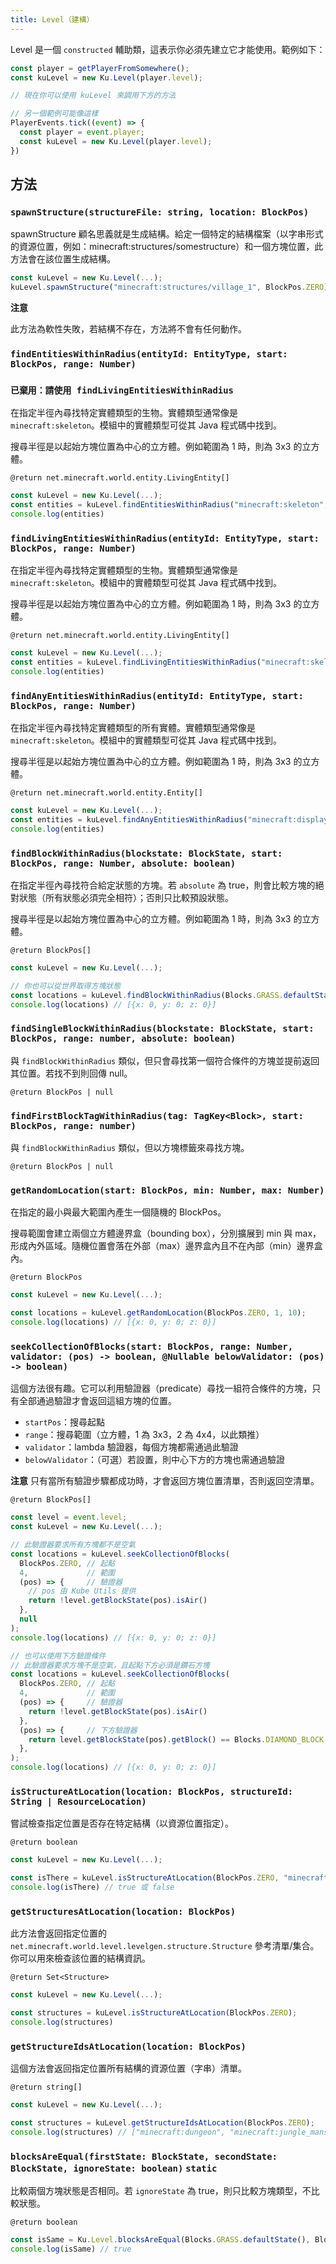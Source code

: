 ```yaml
---
title: Level（建構）
---
```


Level 是一個 `constructed` 輔助類，這表示你必須先建立它才能使用。範例如下：

```javascript
const player = getPlayerFromSomewhere();
const kuLevel = new Ku.Level(player.level);

// 現在你可以使用 kuLevel 來調用下方的方法

// 另一個範例可能像這樣
PlayerEvents.tick((event) => {
  const player = event.player;
  const kuLevel = new Ku.Level(player.level);
})
```

## 方法

### `spawnStructure(structureFile: string, location: BlockPos)`

spawnStructure 顧名思義就是生成結構。給定一個特定的結構檔案（以字串形式的資源位置，例如：minecraft:structures/somestructure）和一個方塊位置，此方法會在該位置生成結構。

```javascript
const kuLevel = new Ku.Level(...);
kuLevel.spawnStructure("minecraft:structures/village_1", BlockPos.ZERO);
```

**注意**

此方法為軟性失敗，若結構不存在，方法將不會有任何動作。

### `findEntitiesWithinRadius(entityId: EntityType, start: BlockPos, range: Number)`
### `已棄用：請使用 findLivingEntitiesWithinRadius`

在指定半徑內尋找特定實體類型的生物。實體類型通常像是 `minecraft:skeleton`。模組中的實體類型可從其 Java 程式碼中找到。

搜尋半徑是以起始方塊位置為中心的立方體。例如範圍為 1 時，則為 3x3 的立方體。

`@return net.minecraft.world.entity.LivingEntity[]`

```javascript
const kuLevel = new Ku.Level(...);
const entities = kuLevel.findEntitiesWithinRadius("minecraft:skeleton", BlockPos.ZERO, 4);
console.log(entities)
```

### `findLivingEntitiesWithinRadius(entityId: EntityType, start: BlockPos, range: Number)`

在指定半徑內尋找特定實體類型的生物。實體類型通常像是 `minecraft:skeleton`。模組中的實體類型可從其 Java 程式碼中找到。

搜尋半徑是以起始方塊位置為中心的立方體。例如範圍為 1 時，則為 3x3 的立方體。

`@return net.minecraft.world.entity.LivingEntity[]`

```javascript
const kuLevel = new Ku.Level(...);
const entities = kuLevel.findLivingEntitiesWithinRadius("minecraft:skeleton", BlockPos.ZERO, 4);
console.log(entities)
```

### `findAnyEntitiesWithinRadius(entityId: EntityType, start: BlockPos, range: Number)`

在指定半徑內尋找特定實體類型的所有實體。實體類型通常像是 `minecraft:skeleton`。模組中的實體類型可從其 Java 程式碼中找到。

搜尋半徑是以起始方塊位置為中心的立方體。例如範圍為 1 時，則為 3x3 的立方體。

`@return net.minecraft.world.entity.Entity[]`

```javascript
const kuLevel = new Ku.Level(...);
const entities = kuLevel.findAnyEntitiesWithinRadius("minecraft:display", BlockPos.ZERO, 4);
console.log(entities)
```

### `findBlockWithinRadius(blockstate: BlockState, start: BlockPos, range: Number, absolute: boolean)`

在指定半徑內尋找符合給定狀態的方塊。若 `absolute` 為 true，則會比較方塊的絕對狀態（所有狀態必須完全相符）；否則只比較預設狀態。

搜尋半徑是以起始方塊位置為中心的立方體。例如範圍為 1 時，則為 3x3 的立方體。

`@return BlockPos[]`

```javascript
const kuLevel = new Ku.Level(...);

// 你也可以從世界取得方塊狀態
const locations = kuLevel.findBlockWithinRadius(Blocks.GRASS.defaultState(), BlockPos.ZERO, 4, false);
console.log(locations) // [{x: 0, y: 0; z: 0}]
```

### `findSingleBlockWithinRadius(blockstate: BlockState, start: BlockPos, range: number, absolute: boolean)`

與 `findBlockWithinRadius` 類似，但只會尋找第一個符合條件的方塊並提前返回其位置。若找不到則回傳 null。

`@return BlockPos | null`

### `findFirstBlockTagWithinRadius(tag: TagKey<Block>, start: BlockPos, range: number)`

與 `findBlockWithinRadius` 類似，但以方塊標籤來尋找方塊。

`@return BlockPos | null`

### `getRandomLocation(start: BlockPos, min: Number, max: Number)`

在指定的最小與最大範圍內產生一個隨機的 BlockPos。

搜尋範圍會建立兩個立方體邊界盒（bounding box），分別擴展到 min 與 max，形成內外區域。隨機位置會落在外部（max）邊界盒內且不在內部（min）邊界盒內。

`@return BlockPos`

```javascript
const kuLevel = new Ku.Level(...);

const locations = kuLevel.getRandomLocation(BlockPos.ZERO, 1, 10);
console.log(locations) // [{x: 0, y: 0; z: 0}]
```

### `seekCollectionOfBlocks(start: BlockPos, range: Number, validator: (pos) -> boolean, @Nullable belowValidator: (pos) -> boolean)`

這個方法很有趣。它可以利用驗證器（predicate）尋找一組符合條件的方塊，只有全部通過驗證才會返回這組方塊的位置。

- `startPos`：搜尋起點
- `range`：搜尋範圍（立方體，1 為 3x3，2 為 4x4，以此類推）
- `validator`：lambda 驗證器，每個方塊都需通過此驗證
- `belowValidator`：（可選）若設置，則中心下方的方塊也需通過驗證

**注意**
只有當所有驗證步驟都成功時，才會返回方塊位置清單，否則返回空清單。

`@return BlockPos[]`

```javascript
const level = event.level;
const kuLevel = new Ku.Level(...);

// 此驗證器要求所有方塊都不是空氣
const locations = kuLevel.seekCollectionOfBlocks(
  BlockPos.ZERO, // 起點
  4,             // 範圍
  (pos) => {     // 驗證器
    // pos 由 Kube Utils 提供
    return !level.getBlockState(pos).isAir()
  },
  null
);
console.log(locations) // [{x: 0, y: 0; z: 0}]

// 也可以使用下方驗證條件
// 此驗證器要求方塊不是空氣，且起點下方必須是鑽石方塊
const locations = kuLevel.seekCollectionOfBlocks(
  BlockPos.ZERO, // 起點
  4,             // 範圍
  (pos) => {     // 驗證器
    return !level.getBlockState(pos).isAir()
  },
  (pos) => {     // 下方驗證器
    return level.getBlockState(pos).getBlock() == Blocks.DIAMOND_BLOCK
  },
);
console.log(locations) // [{x: 0, y: 0; z: 0}]
```

### `isStructureAtLocation(location: BlockPos, structureId: String | ResourceLocation)`

嘗試檢查指定位置是否存在特定結構（以資源位置指定）。

`@return boolean`

```javascript
const kuLevel = new Ku.Level(...);

const isThere = kuLevel.isStructureAtLocation(BlockPos.ZERO, "minecraft:structures/god_knows");
console.log(isThere) // true 或 false
```

### `getStructuresAtLocation(location: BlockPos)`

此方法會返回指定位置的 `net.minecraft.world.level.levelgen.structure.Structure` 參考清單/集合。你可以用來檢查該位置的結構資訊。

`@return Set<Structure>`

```javascript
const kuLevel = new Ku.Level(...);

const structures = kuLevel.isStructureAtLocation(BlockPos.ZERO);
console.log(structures)
```

### `getStructureIdsAtLocation(location: BlockPos)`

這個方法會返回指定位置所有結構的資源位置（字串）清單。

`@return string[]`

```javascript
const kuLevel = new Ku.Level(...);

const structures = kuLevel.getStructureIdsAtLocation(BlockPos.ZERO);
console.log(structures) // ["minecraft:dungeon", "minecraft:jungle_mansion"]
```

### `blocksAreEqual(firstState: BlockState, secondState: BlockState, ignoreState: boolean)` `static`

比較兩個方塊狀態是否相同。若 `ignoreState` 為 true，則只比較方塊類型，不比較狀態。

`@return boolean`

```javascript
const isSame = Ku.Level.blocksAreEqual(Blocks.GRASS.defaultState(), Blocks.GRASS.defaultState());
console.log(isSame) // true
```
